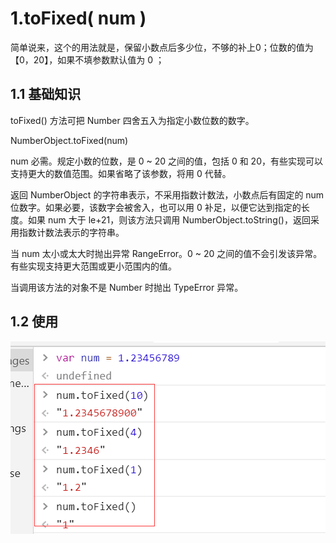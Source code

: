 # 1.toFixed( num )
简单说来，这个的用法就是，保留小数点后多少位，不够的补上0；位数的值为【0，20】，如果不填参数默认值为 0 ；
## 1.1 基础知识
toFixed() 方法可把 Number 四舍五入为指定小数位数的数字。   

NumberObject.toFixed(num)

num	必需。规定小数的位数，是 0 ~ 20 之间的值，包括 0 和 20，有些实现可以支持更大的数值范围。如果省略了该参数，将用 0 代替。

返回 NumberObject 的字符串表示，不采用指数计数法，小数点后有固定的 num 位数字。如果必要，该数字会被舍入，也可以用 0 补足，以便它达到指定的长度。如果 num 大于 le+21，则该方法只调用 NumberObject.toString()，返回采用指数计数法表示的字符串。

当 num 太小或太大时抛出异常 RangeError。0 ~ 20 之间的值不会引发该异常。有些实现支持更大范围或更小范围内的值。

当调用该方法的对象不是 Number 时抛出 TypeError 异常。
## 1.2 使用
![](./img/tofixed.png)

